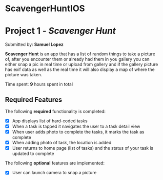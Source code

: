 # ScavengerHuntIOS

# Project 1 - *Scavenger Hunt*

Submitted by: **Samuel Lopez**

**Scavenger Hunt** is an app that has a list of random things to take a picture of, after you encounter them or already had them in you gallery you can either snap a pic in real time or upload from gallery and if the gallery picture has exif data as well as the real time it will also display a map of where the picture was taken.  

Time spent: **9** hours spent in total

## Required Features

The following **required** functionality is completed:

- [X] App displays list of hard-coded tasks
- [X] When a task is tapped it navigates the user to a task detail view
- [X] When user adds photo to complete the tasks, it marks the task as complete
- [X] When adding photo of task, the location is added
- [X] User returns to home page (list of tasks) and the status of your task is updated to complete
 
The following **optional** features are implemented:

- [X] User can launch camera to snap a picture	
